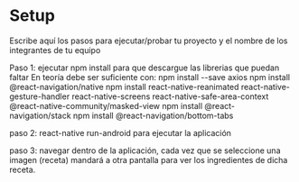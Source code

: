 # Setup

Escribe aquí los pasos para ejecutar/probar tu proyecto y el nombre de los integrantes de tu equipo

Paso 1: ejecutar npm install para que descargue las librerias que puedan faltar
      En teoría debe ser suficiente con:
      npm install --save axios
      npm install @react-navigation/native
      npm install react-native-reanimated react-native-gesture-handler react-native-screens react-native-safe-area-context @react-native-community/masked-view
      npm install @react-navigation/stack
      npm install @react-navigation/bottom-tabs
      
paso 2: react-native run-android para ejecutar la aplicación

paso 3: navegar dentro de la aplicación, cada vez que se seleccione una imagen (receta) mandará a otra pantalla para ver los ingredientes de dicha receta.
